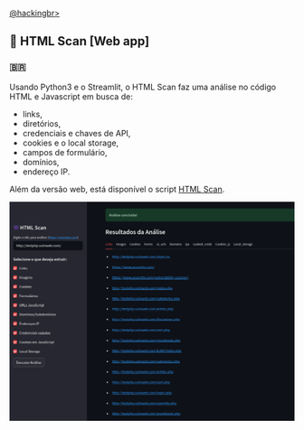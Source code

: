 <p align="left">
    <a href="https://github.com/carineconstantino/hackingbr">@hackingbr></a>
</p>

## 👾 HTML Scan [Web app]
### 🇧🇷
<p>Usando Python3 e o Streamlit, o HTML Scan faz uma análise no código HTML e Javascript em busca de: </p>

+ links, 
+ diretórios, 
+ credenciais e chaves de API, 
+ cookies e o local storage, 
+ campos de formulário, 
+ domínios, 
+ endereço IP. 

Além da versão web, está disponível o script [HTML Scan](https://github.com/carineconstantino/hacking_br/blob/main/HTML_Scan/README.md).

<p align="left">
    <img src="html_scan.png"><p></p>
</p>




#

